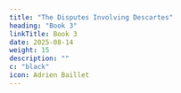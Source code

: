 ```yaml
---
title: "The Disputes Involving Descartes"
heading: "Book 3"
linkTitle: Book 3
date: 2025-08-14
weight: 15
description: ""
c: "black"
icon: Adrien Baillet
---
```


